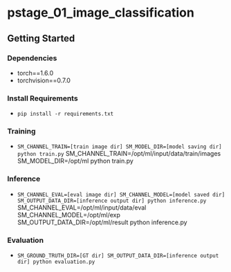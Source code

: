 # pstage_01_image_classification

## Getting Started    
### Dependencies
- torch==1.6.0
- torchvision==0.7.0                                                              

### Install Requirements
- `pip install -r requirements.txt`

### Training
- `SM_CHANNEL_TRAIN=[train image dir] SM_MODEL_DIR=[model saving dir] python train.py`
SM_CHANNEL_TRAIN=/opt/ml/input/data/train/images SM_MODEL_DIR=/opt/ml python train.py
### Inference
- `SM_CHANNEL_EVAL=[eval image dir] SM_CHANNEL_MODEL=[model saved dir] SM_OUTPUT_DATA_DIR=[inference output dir] python inference.py`
SM_CHANNEL_EVAL=/opt/ml/input/data/eval SM_CHANNEL_MODEL=/opt/ml/exp SM_OUTPUT_DATA_DIR=/opt/ml/result python inference.py

### Evaluation
- `SM_GROUND_TRUTH_DIR=[GT dir] SM_OUTPUT_DATA_DIR=[inference output dir] python evaluation.py`
